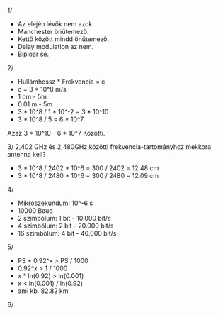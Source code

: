 1/
- Az elején lévők nem azok.
- Manchester önütemező.
- Kettő között mindd önütemező.
- Delay modulation az nem.
- Biploar se.

2/
- Hullámhossz *  Frekvencia = c
- c = 3 * 10^8 m/s
- 1 cm - 5m
- 0.01 m - 5m
- 3 * 10^8 / 1 * 10^-2 = 3 * 10^10
- 3 * 10^8 / 5 = 6 * 10^7

Azaz 3 * 10^10 - 6 * 10^7 Közötti.

3/ 
 2,402 GHz és 2,480GHz közötti frekvencia-tartományhoz mekkora antenna kell?
- 3 * 10^8 / 2402 * 10^6 = 300 / 2402 = 12.48 cm
- 3 * 10^8 / 2480 * 10^6 = 300 / 2480 = 12.09 cm

4/
- Mikroszekundum: 10^-6 s
- 10000 Baud
- 2 szimbólum: 1 bit - 10.000 bit/s
- 4 szimbólum: 2 bit - 20.000 bit/s
- 16 szimbólum: 4 bit - 40.000 bit/s

5/
- PS * 0.92^x > PS / 1000
- 0.92^x > 1 / 1000
- x * ln(0.92) > ln(0.001)
- x < ln(0.001) / ln(0.92)
- ami kb. 82.82 km

6/
